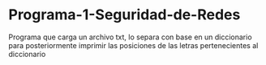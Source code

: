 # Programa-1-Seguridad-de-Redes
Programa que carga un archivo txt, lo separa con base en un diccionario para posteriormente imprimir las posiciones de las letras pertenecientes al diccionario
